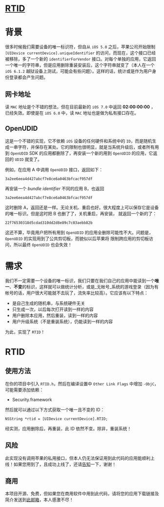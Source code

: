 [RTID](https://github.com/rickytan/RTID)
====

# 背景
很多时候我们需要设备的唯一标识符，但自从 `iOS 5.0` 之后，苹果公司开始限制 `[UIDevice currentDevice].uniqueIdentifier` 的访问，而现在，这个接口已经被移除，多了一个新的 `identifierForVendor` 接口。对每个单独的应用，它返回一个唯一的字符串，但是应用删除重装安装后，这个字符串就变了（本人在一个 `iOS 6.1.2` 越狱设备上测试，可能会有些问题）。这样的话，统计或是作为用户身份登录都会产生问题。

## 网卡地址
读 `MAC` 地址是个不错的想法，但在目前最新的 `iOS 7.0` 中返回 **02:00:00:00** ，已经失效。即使是在 `iOS 6.0` 中，读 `MAC` 地址也是做为私有接口存在。

## OpenUDID
这是一个不错的实现，它不依赖 `iOS` 设备的任何硬件和系统中的 `ID`，而是随机生成一串字符，并保存在某处。它的限制也很明显，就是当系统升级后，或者所有用到 `OpenUDID` SDK 的应用都删除了，再安装一个新的用到 `OpenUDID` 的应用，它返回的 `UDID` 就变了。

例如，在应用 A 中调用 `OpenUDID` 接口，返回如下：

    3a2ee6eea4d427abcf7e8ce6a0463bfcacf957df
    
再安装一个 _bundle identifier_ 不同的应用 B，也返回

    3a2ee6eea4d427abcf7e8ce6a0463bfcacf957df
    
这时删除 A，返回还是一样。无论关机、重启也好。很大程度上可以保存它是设备的唯一标识。但是这时把 B 也删了了，关机重启，再安装，
就返回一个新的了：

    22f76530318d5cdad310dd2d8e89c7c03aebb82b
    
这还不算，毕竟用户把所有用到 `OpenUDID` 的应用全删除可能性不大。问题是，`OpenUDID` 的实现用到了公共剪切板，而貌似以后苹果将
限制跨应用的剪切板访问，所以最终 `OpenUDID` 也会失效！

# 需求
我们不一定需要一个设备的唯一标识，我们只要在我们自己的应用中能读到一个**唯一**、**不变**的标识，这样就可以做统计分析，或是_无帐号_系统的游戏登录（因为有帐号的话，用户很大可能就不去玩了，流失率比较高）。它应该有以下特点：

* 是自己生成的随机串，与系统硬件无关
* 只生成一次，以后每次打开读到一样的内容
* 用户删除本应用，然后重装，读到一样的内容
* 用户升级系统（不是重装系统），仍能读到一样的内容

为此，实现了 `RTID`！

# RTID
## 使用方法
在你的项目中引入 `RTID.h`，然后在编译设置中 `Other Link Flags` 中增加 `-ObjC`，可能需要添加依赖：

* Security.framework

然后就可以通过以下方式获取一个唯一且不变的 ID：

    NSString *rtid = [UIDevice currentDevice].RTID;
    
经实测，应用删除后，再重装，此 ID 依然不变。除非，重装系统！

## 风险
此实现没有调用苹果的私用接口，但本人仍无法保证用到此代码的应用能顺利上线！如果您用到了，且成功上线了，还请[告知](mailto:ricky.tan.xin@gmail.com?subject="我的应用成功上线！")一下，谢谢！

## 商用
本项目开源、免费，但如果您在商用软件中用到此代码，请将您的应用下载链接及简介发送到[此邮箱](mailto:ricky.tan.xin@gmail.com?subject=我用到了RTID)，本人感激不尽！
